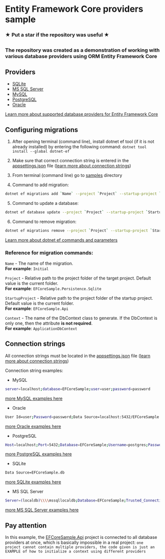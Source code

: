 # Entity Framework Core providers sample

### ★ Put a star if the repository was useful ★

##

### The repository was created as a demonstration of working with various database providers using ORM Entity Framework Core

## Providers
* [SQLite](https://www.sqlite.org)
* [MS SQL Server](https://www.microsoft.com/en-us/sql-server)
* [MySQL](https://www.mysql.com)
* [PostgreSQL](https://www.postgresql.org)
* [Oracle](https://www.oracle.com/database)

[Learn more about supported database providers for Entity Framework Core](https://learn.microsoft.com/en-us/ef/core/providers)

## Configuring migrations

1. After opening terminal (command line), install dotnet ef tool (if it is not already installed) by entering the following command:
`dotnet tool install --global dotnet-ef`

2. Make sure that correct connection string is entered in the [appsettings.json](https://github.com/dkolzenov/efcore-samples/blob/main/samples/EFCoreSample.Api/appsettings.json) file ([learn more about connection strings](https://learn.microsoft.com/en-us/ef/core/miscellaneous/connection-strings))

3. From terminal (command line) go to [samples](https://github.com/dkolzenov/efcore-samples/tree/main/samples) directory

4. Command to add migration:
```bash
dotnet ef migrations add `Name` --project `Project` --startup-project `StartupProject` --context `Context`
```

5. Command to update a database:
```bash
dotnet ef database update --project `Project` --startup-project `StartupProject` --context `Context`
```

6. Command to remove migration:
```bash
dotnet ef migrations remove --project `Project` --startup-project `StartupProject` --context `Context`
```

[Learn more about dotnet ef commands and parameters](https://learn.microsoft.com/en-us/ef/core/cli/dotnet)

### Reference for migration commands:

`Name` - The name of the migration.  
__For example__: `Initial`

`Project` - Relative path to the project folder of the target project. Default value is the current folder.  
__For example__: `EFCoreSample.Persistence.Sqlite`

`StartupProject` - Relative path to the project folder of the startup project. Default value is the current folder.  
__For example__: `EFCoreSample.Api`

`Context` - The name of the DbContext class to generate. If the DbContext is only one, then the attribute __is not required__.  
__For example__: `ApplicationDbContext`

## Connection strings

All connection strings must be located in the [appsettings.json](https://github.com/dkolzenov/efcore-samples/blob/main/samples/EFCoreSample.Api/appsettings.json) file ([learn more about connection strings](https://learn.microsoft.com/en-us/ef/core/miscellaneous/connection-strings))

Connection string examples:
* MySQL
```bash
server=localhost;database=EFCoreSample;user=user;password=password
```
[more MySQL examples here](https://www.connectionstrings.com/mysql)

* Oracle
```bash
User Id=user;Password=password;Data Source=localhost:5432/EFCoreSample
```
[more Oracle examples here](https://www.connectionstrings.com/oracle)

* PostgreSQL
```bash
Host=localhost;Port=5432;Database=EFCoreSample;Username=postgres;Password=password
```
[more PostgreSQL examples here](https://www.connectionstrings.com/postgresql)

* SQLite
```bash
Data Source=EFCoreSample.db
```
[more SQLite examples here](https://www.connectionstrings.com/sqlite)

* MS SQL Server  
```bash
Server=(localdb)\\\\mssqllocaldb;Database=EFCoreSample;Trusted_Connection=True;
```
[more MS SQL Server examples here](https://www.connectionstrings.com/sql-server)

## Pay attention
In this example, the [EFCoreSample.Api](https://github.com/dkolzenov/efcore-samples/tree/main/samples/EFCoreSample.Api) project is connected to all database providers at once, which is basically impossible in a real project:
`one project cannot contain multiple providers, the code given is just an EXAMPLE of how to initialize a context using different providers`
